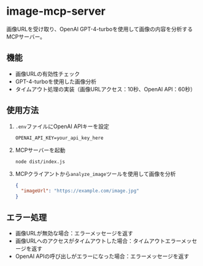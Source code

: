 # image-mcp-server

画像URLを受け取り、OpenAI GPT-4-turboを使用して画像の内容を分析するMCPサーバー。

## 機能

- 画像URLの有効性チェック
- GPT-4-turboを使用した画像分析
- タイムアウト処理の実装（画像URLアクセス：10秒、OpenAI API：60秒）

## 使用方法

1. `.env`ファイルにOpenAI APIキーを設定
   ```
   OPENAI_API_KEY=your_api_key_here
   ```

2. MCPサーバーを起動
   ```
   node dist/index.js
   ```

3. MCPクライアントから`analyze_image`ツールを使用して画像を分析
   ```json
   {
     "imageUrl": "https://example.com/image.jpg"
   }
   ```

## エラー処理

- 画像URLが無効な場合：エラーメッセージを返す
- 画像URLへのアクセスがタイムアウトした場合：タイムアウトエラーメッセージを返す
- OpenAI APIの呼び出しがエラーになった場合：エラーメッセージを返す
